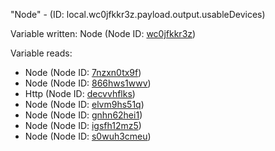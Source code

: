 "Node" - (ID: local.wc0jfkkr3z.payload.output.usableDevices)

Variable written:
Node (Node ID: [wc0jfkkr3z](../nodes/wc0jfkkr3z.md))

Variable reads:
* Node (Node ID: [7nzxn0tx9f](../nodes/7nzxn0tx9f.md))
* Node (Node ID: [866hws1wwv](../nodes/866hws1wwv.md))
* Http (Node ID: [decvvhflks](../nodes/decvvhflks.md))
* Node (Node ID: [elvm9hs51q](../nodes/elvm9hs51q.md))
* Node (Node ID: [gnhn62hei1](../nodes/gnhn62hei1.md))
* Node (Node ID: [igsfh12mz5](../nodes/igsfh12mz5.md))
* Node (Node ID: [s0wuh3cmeu](../nodes/s0wuh3cmeu.md))
